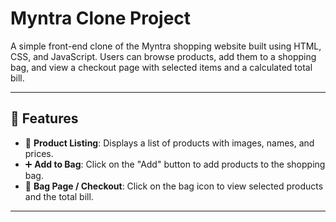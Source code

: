 # Myntra Clone Project

A simple front-end clone of the Myntra shopping website built using HTML, CSS, and JavaScript. Users can browse products, add them to a shopping bag, and view a checkout page with selected items and a calculated total bill.

---

## 📌 Features

- 🛒 **Product Listing**: Displays a list of products with images, names, and prices.
- ➕ **Add to Bag**: Click on the "Add" button to add products to the shopping bag.
- 🧾 **Bag Page / Checkout**: Click on the bag icon to view selected products and the total bill.

---
